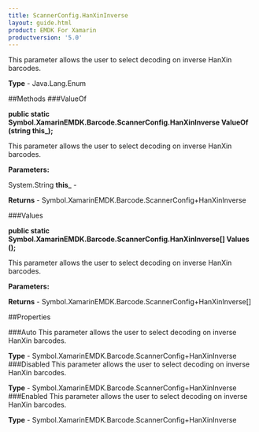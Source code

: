 ```yaml
---
title: ScannerConfig.HanXinInverse
layout: guide.html
product: EMDK For Xamarin 
productversion: '5.0' 
---
```

This parameter allows the user to select decoding on inverse HanXin barcodes.

**Type** - Java.Lang.Enum

##Methods
###ValueOf

**public static Symbol.XamarinEMDK.Barcode.ScannerConfig.HanXinInverse ValueOf (string this_);**

This parameter allows the user to select decoding on inverse HanXin barcodes.

**Parameters:**

System.String **this_**  - 

**Returns** - Symbol.XamarinEMDK.Barcode.ScannerConfig+HanXinInverse

###Values

**public static Symbol.XamarinEMDK.Barcode.ScannerConfig.HanXinInverse[] Values ();**

This parameter allows the user to select decoding on inverse HanXin barcodes.

**Parameters:**

**Returns** - Symbol.XamarinEMDK.Barcode.ScannerConfig+HanXinInverse[]

##Properties

###Auto
This parameter allows the user to select decoding on inverse HanXin barcodes.

**Type** - Symbol.XamarinEMDK.Barcode.ScannerConfig+HanXinInverse
###Disabled
This parameter allows the user to select decoding on inverse HanXin barcodes.

**Type** - Symbol.XamarinEMDK.Barcode.ScannerConfig+HanXinInverse
###Enabled
This parameter allows the user to select decoding on inverse HanXin barcodes.

**Type** - Symbol.XamarinEMDK.Barcode.ScannerConfig+HanXinInverse
